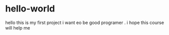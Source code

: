 # hello-world
hello this is my first project
i want eo be good programer .
i hope this course will help me
